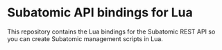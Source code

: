 # Subatomic API bindings for Lua

This repository contains the Lua bindings for the Subatomic REST API so you can create Subatomic management scripts in Lua.
